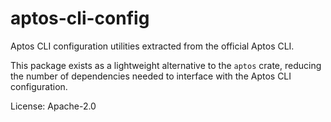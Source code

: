 # aptos-cli-config

Aptos CLI configuration utilities extracted from the official Aptos CLI.

This package exists as a lightweight alternative to the `aptos` crate, reducing
the number of dependencies needed to interface with the Aptos CLI configuration.

License: Apache-2.0
